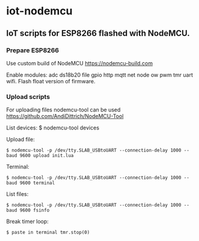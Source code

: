 # iot-nodemcu

## IoT scripts for ESP8266 flashed with NodeMCU.

### Prepare ESP8266
Use custom build of NodeMCU https://nodemcu-build.com

Enable modules: adc ds18b20 file gpio http mqtt net node ow pwm tmr uart wifi.
Flash float version of firmware.

### Upload scripts

For uploading files nodemcu-tool can be used https://github.com/AndiDittrich/NodeMCU-Tool

List devices:
$ nodemcu-tool devices

Upload file:
```
$ nodemcu-tool -p /dev/tty.SLAB_USBtoUART --connection-delay 1000 --baud 9600 upload init.lua
```

Terminal:
```
$ nodemcu-tool -p /dev/tty.SLAB_USBtoUART --connection-delay 1000 --baud 9600 terminal
```

List files:
```
$ nodemcu-tool -p /dev/tty.SLAB_USBtoUART --connection-delay 1000 --baud 9600 fsinfo
```

Break timer loop:
```
$ paste in terminal tmr.stop(0)
```
